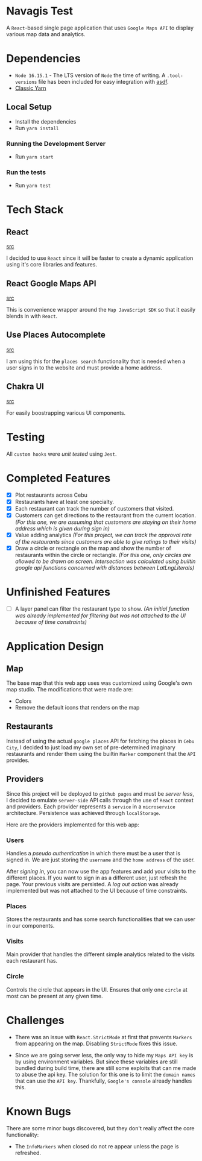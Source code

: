# Navagis Test

A `React`-based single page application that uses `Google Maps API` to display various map data and analytics.

# Dependencies

- `Node 16.15.1` - The LTS version of `Node` the time of writing. A `.tool-versions` file has been
  included for easy integration with [asdf](https://asdf-vm.com).
- [Classic Yarn](https://classic.yarnpkg.com/lang/en/docs/install/#debian-stable)

## Local Setup

- Install the dependencies
- Run `yarn install`

### Running the Development Server

- Run `yarn start`

### Run the tests

- Run `yarn test`

# Tech Stack

## React

[src](https://reactjs.org/)

I decided to use `React` since it will be faster to create a dynamic application using it's core libraries and features.

## React Google Maps API

[src](https://github.com/JustFly1984/react-google-maps-api)

This is convenience wrapper around the `Map JavaScript SDK` so that it easily blends in with `React`.

## Use Places Autocomplete

[src](https://github.com/wellyshen/use-places-autocomplete)

I am using this for the `places search` functionality that is needed when a user signs in to the website and must provide a home address.

## Chakra UI

[src](https://chakra-ui.com/)

For easily boostrapping various UI components.

# Testing

All `custom hooks` were _unit tested_ using `Jest`.

# Completed Features

- [x] Plot restaurants across Cebu
- [x] Restaurants have at least one specialty.
- [x] Each restaurant can track the number of customers that visited.
- [x] Customers can get directions to the restaurant from the current location. _(For this one, we are assuming that customers are staying on their home address which is given during sign in)_
- [x] Value adding analytics _(For this project, we can track the approval rate of the restaurants since customers are able to give ratings to their visits)_
- [x] Draw a circle or rectangle on the map and show the number of restaurants within the circle or rectangle. _(For this one, only circles are allowed to be drawn on screen. Intersection was calculated using builtin google api functions concerned with distances between LatLngLiterals)_

# Unfinished Features

- [ ] A layer panel can filter the restaurant type to show. _(An initial function was already implemented for filtering but was not attached to the UI because of time constraints)_

# Application Design

## Map

The base map that this web app uses was customized using Google's own map studio. The modifications
that were made are:

- Colors
- Remove the default icons that renders on the map

## Restaurants

Instead of using the actual `google places` API for fetching the places in `Cebu City`, I decided to
just load my own set of pre-determined imaginary restaurants and render them using the builtin `Marker`
component that the `API` provides.

## Providers

Since this project will be deployed to `github pages` and must be _server less_, I decided to emulate `server-side` API
calls through the use of `React` context and providers. Each provider represents a `service` in a `microservice` architecture.
Persistence was achieved through `localStorage`.

Here are the providers implemented for this web app:

### Users

Handles a _pseudo authentication_ in which there must be a user that is signed in. We are just storing the `username` and
the `home address` of the user.

After _signing in_, you can now use the app features and add your visits to the different places. If you want to sign in as a
different user, just refresh the page. Your previous visits are persisted. A _log out action_ was already implemented but was not
attached to the UI because of time constraints.

### Places

Stores the restaurants and has some search functionalities that we can user in our components.

### Visits

Main provider that handles the different simple analytics related to the visits each restaurant has.

### Circle

Controls the circle that appears in the UI. Ensures that only one `circle` at most can be present at any given time.

# Challenges

- There was an issue with `React.StrictMode` at first that prevents `Markers` from appearing on the map. Disabling
  `StrictMode` fixes this issue.

- Since we are going server less, the only way to hide my `Maps API key` is by using environment variables. But since these variables are still
  bundled during build time, there are still some exploits that can me made to abuse the api key. The solution for this one is to limit the `domain names`
  that can use the `API key`. Thankfully, `Google's console` already handles this.

# Known Bugs

There are some minor bugs discovered, but they don't really affect the core functionality:

- The `InfoMarkers` when closed do not re appear unless the page is refreshed.
